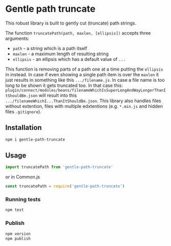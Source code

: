 # Gentle path truncate

This robust library is built to gently cut (truncate) path strings.

The function `truncatePath(path, maxlen, [ellipsis])` accepts three arguments:

* `path` - a string which is a path itself
* `maxlen` - a maximum length of resulting string
* `ellipsis` - an ellipsis which has a default value of `...`

This function is removing parts of a path one at a time putting the `ellipsis` in instead.
In case if even showing a single path item is over the `maxlen` it just results in something like this `.../filename.js`. In case a file name is too long to be shown it gets truncated too.
In that case this: `plugin/connect/modules/beans/filenameWhichIsSuperLongAndWayLongerThanItShouldBe.json` will result into this `.../filenameWhichI...ThanItShouldBe.json`.
This library also handles files without extention, files with multiple edxtentions (e.g. `*.min.js` and hidden files `.gitignore`).

## Installation

```bash
npm i gentle-path-truncate
```

## Usage

``` javascript
import truncatePath from 'gentle-path-truncate'
```

or in Common.js

``` javascript
const truncatePath = require('gentle-path-truncate')
```

### Running tests

```bash
npm test
```

### Publish

```bash
npm version
npm publish
```
